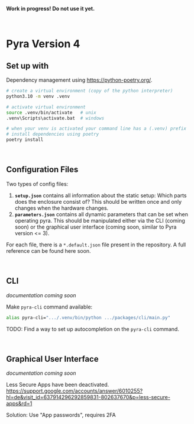 **Work in progress! Do not use it yet.**

<br/>

# Pyra Version 4

## Set up with

Dependency management using https://python-poetry.org/.

```bash
# create a virtual environment (copy of the python interpreter)
python3.10 -m venv .venv

# activate virtual environment
source .venv/bin/activate   # unix
.venv\Scripts\activate.bat  # windows

# when your venv is activated your command line has a (.venv) prefix
# install dependencies using poetry
poetry install
```

<br/>

## Configuration Files

Two types of config files:

1. **`setup.json`** contains all information about the static setup: Which parts does the enclosure consist of? This should be written once and only changes when the hardware changes.
2. **`parameters.json`** contains all dynamic parameters that can be set when operating pyra. This should be manipulated either via the CLI (coming soon) or the graphical user interface (coming soon, similar to Pyra version <= 3).

For each file, there is a `*.default.json` file present in the repository. A full reference can be found here soon.

<br/>

## CLI

_documentation coming soon_

Make `pyra-cli` command available:

```bash
alias pyra-cli=".../.venv/bin/python .../packages/cli/main.py"
```

TODO: Find a way to set up autocompletion on the `pyra-cli` command.

<br/>

## Graphical User Interface

_documentation coming soon_

Less Secure Apps have been deactivated.
https://support.google.com/accounts/answer/6010255?hl=de&visit_id=637914296292859831-802637670&p=less-secure-apps&rd=1

Solution: Use "App passwords", requires 2FA
